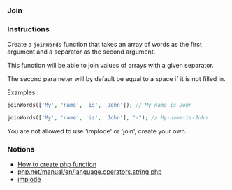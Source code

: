 ### Join

### Instructions

Create a `joinWords` function that takes an array of words as the first argument and a separator as the second argument.

This function will be able to join values of arrays with a given separator.

The second parameter will by default be equal to a space if it is not filled in.

Examples :

```php
joinWords(['My', 'name', 'is', 'John']); // My name is John

joinWords(['My', 'name', 'is', 'John'], "-"); // My-name-is-John
```

You are not allowed to use 'implode' or 'join', create your own.

### Notions

- [How to create php function](https://www.w3schools.com/php/php_functions.asp)
- [php.net/manual/en/language.operators.string.php](https://www.php.net/manual/en/language.operators.string.php)
- [implode](https://www.php.net/manual/en/function.implode.php)